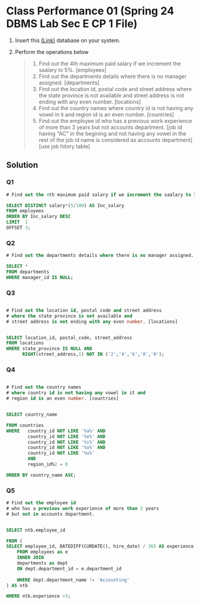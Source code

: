 # Class Performance 01 (Spring 24 DBMS Lab Sec E CP 1 File)

1. Insert this [(Link)](https://github.com/TashinParvez/MySQL_From_Zero/blob/Tashin/Files/hr_schema.sql) database on your system.
2. Perform the operations below 

   > 1. Find out the 4th maximum paid salary if we increment the saalary to 5%. [employees]
   > 2. Find out the departments details where there is no manager assigned. [departments]
   > 3. Find out the location id, postal code and street address where the state province is not available and street address is not ending with any even number. [locations]
   > 4. Find out the country names where country id is not having any vowel in it and region id is an even number. [countries]
   > 5.  Find out the employee id who has a previous work experience of more than 3 years but not accounts department. [job id having "AC" in the begining and not having any vowel in the rest of the job id name is considered as accounts department] [use job hitory table]


## Solution

### Q1
```sql
# Find out the 4th maximum paid salary if we increment the saalary to 5%. [employees]

SELECT DISTINCT salary*(5/100) AS Inc_salary
FROM employees
ORDER BY Inc_salary DESC
LIMIT  1
OFFSET 3;

```
 


### Q2
```sql 
# Find out the departments details where there is no manager assigned. 

SELECT *
FROM departments
WHERE manager_id IS NULL;

```


### Q3
```sql 

# Find out the location id, postal code and street address 
# where the state province is not available and 
# street address is not ending with any even number. [locations] 


SELECT location_id, postal_code, street_address
FROM locations
WHERE state_province IS NULL AND 
      RIGHT(street_address,1) NOT IN ('2','4','6','8','0');

```



### Q4
```sql 

# Find out the country names 
# where country id is not having any vowel in it and 
# region id is an even number. [countries]


SELECT country_name

FROM countries
WHERE   country_id NOT LIKE '%a%' AND
		country_id NOT LIKE '%e%' AND
        country_id NOT LIKE '%i%' AND
        country_id NOT LIKE '%o%' AND
        country_id NOT LIKE '%u%' 
        AND
        region_id%2 = 0

ORDER BY country_name ASC;
```


### Q5
```sql
# Find out the employee id 
# who has a previous work experience of more than 3 years 
# but not in accounts department.


SELECT ntb.employee_id

FROM (
SELECT employee_id, DATEDIFF(CURDATE(), hire_date) / 365 AS experience
    FROM employees as e 
    INNER JOIN
    departments as dept 
    ON dept.department_id = e.department_id
    
    WHERE dept.department_name != 'Accounting'
) AS ntb

WHERE ntb.experience >3; 

```

